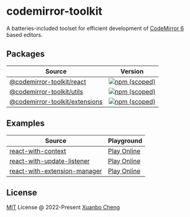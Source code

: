 # codemirror-toolkit

A batteries-included toolset for efficient development of [CodeMirror 6](https://codemirror.net/) based editors.

## Packages

| Source                                                                                                        | Version                                                                                                                                          |
| ------------------------------------------------------------------------------------------------------------- | ------------------------------------------------------------------------------------------------------------------------------------------------ |
| [@codemirror-toolkit/react](https://github.com/exuanbo/codemirror-toolkit/tree/main/packages/react)           | [![npm (scoped)](https://img.shields.io/npm/v/@codemirror-toolkit/react.svg)](https://www.npmjs.com/package/@codemirror-toolkit/react)           |
| [@codemirror-toolkit/utils](https://github.com/exuanbo/codemirror-toolkit/tree/main/packages/utils)           | [![npm (scoped)](https://img.shields.io/npm/v/@codemirror-toolkit/utils.svg)](https://www.npmjs.com/package/@codemirror-toolkit/utils)           |
| [@codemirror-toolkit/extensions](https://github.com/exuanbo/codemirror-toolkit/tree/main/packages/extensions) | [![npm (scoped)](https://img.shields.io/npm/v/@codemirror-toolkit/extensions.svg)](https://www.npmjs.com/package/@codemirror-toolkit/extensions) |

## Examples

| Source                                                                                                                        | Playground                                                                                                                                                   |
| ----------------------------------------------------------------------------------------------------------------------------- | ------------------------------------------------------------------------------------------------------------------------------------------------------------ |
| [react-with-context](https://github.com/exuanbo/codemirror-toolkit/tree/main/examples/react/with-context)                     | [Play Online](https://stackblitz.com/fork/github/exuanbo/codemirror-toolkit/tree/main/examples/react/with-context?file=src%2FApp.tsx&terminal=dev)           |
| [react-with-update-listener](https://github.com/exuanbo/codemirror-toolkit/tree/main/examples/react/with-update-listener)     | [Play Online](https://stackblitz.com/fork/github/exuanbo/codemirror-toolkit/tree/main/examples/react/with-update-listener?file=src%2FApp.tsx&terminal=dev)   |
| [react-with-extension-manager](https://github.com/exuanbo/codemirror-toolkit/tree/main/examples/react/with-extension-manager) | [Play Online](https://stackblitz.com/fork/github/exuanbo/codemirror-toolkit/tree/main/examples/react/with-extension-manager?file=src%2FApp.tsx&terminal=dev) |

## License

[MIT](https://github.com/exuanbo/codemirror-toolkit/blob/main/LICENSE) License @ 2022-Present [Xuanbo Cheng](https://github.com/exuanbo)
